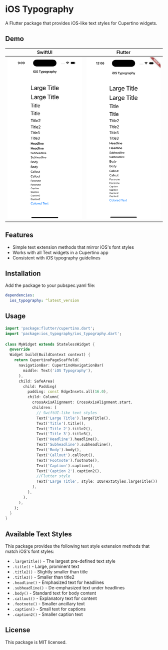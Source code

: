 # iOS Typography

A Flutter package that provides iOS-like text styles for Cupertino widgets.

## Demo

| SwiftUI | Flutter |
|---------|---------|
| <img src="https://raw.githubusercontent.com/islamdidarmd/ios_typography_flutter/main/demo/swiftui.png" width="300" alt="demo"/>        |<img src="https://raw.githubusercontent.com/islamdidarmd/ios_typography_flutter/main/demo/cupertino.png" width="300" alt="demo"/>         |

## Features

- Simple text extension methods that mirror iOS's font styles
- Works with all Text widgets in a Cupertino app
- Consistent with iOS typography guidelines

## Installation

Add the package to your pubspec.yaml file:

```yaml
dependencies:
  ios_typography: ^latest_version
```

## Usage

```dart
import 'package:flutter/cupertino.dart';
import 'package:ios_typography/ios_typography.dart';

class MyWidget extends StatelessWidget {
  @override
  Widget build(BuildContext context) {
    return CupertinoPageScaffold(
      navigationBar: CupertinoNavigationBar(
        middle: Text('iOS Typography'),
      ),
      child: SafeArea(
        child: Padding(
          padding: const EdgeInsets.all(16.0),
          child: Column(
            crossAxisAlignment: CrossAxisAlignment.start,
            children: [
              // SwiftUI-like text styles
              Text('Large Title').largeTitle(),
              Text('Title').title(),
              Text('Title 2').title2(),
              Text('Title 3').title3(),
              Text('Headline').headline(),
              Text('Subheadline').subheadline(),
              Text('Body').body(),
              Text('Callout').callout(),
              Text('Footnote').footnote(),
              Text('Caption').caption(),
              Text('Caption 2').caption2(),
              //Flutter style
              Text('Large Title', style: IOSTextStyles.largeTitle())
            ],
          ),
        ),
      ),
    );
  }
}
```

## Available Text Styles

This package provides the following text style extension methods that match iOS's font styles:

- `.largeTitle()` - The largest pre-defined text style
- `.title()` - Large, prominent text
- `.title2()` - Slightly smaller than title
- `.title3()` - Smaller than title2
- `.headline()` - Emphasized text for headlines
- `.subheadline()` - De-emphasized text under headlines
- `.body()` - Standard text for body content
- `.callout()` - Explanatory text for content
- `.footnote()` - Smaller ancillary text
- `.caption()` - Small text for captions
- `.caption2()` - Smaller caption text

## License

This package is MIT licensed. 